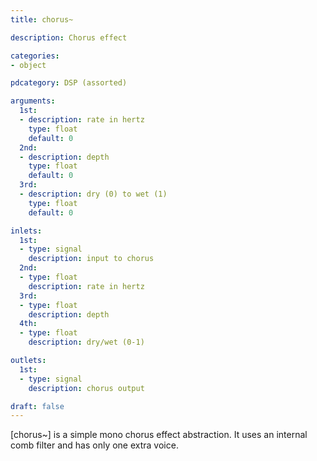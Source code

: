 ```yaml
---
title: chorus~

description: Chorus effect

categories:
- object

pdcategory: DSP (assorted)

arguments:
  1st:
  - description: rate in hertz
    type: float
    default: 0
  2nd:
  - description: depth
    type: float
    default: 0 
  3rd:
  - description: dry (0) to wet (1)
    type: float
    default: 0

inlets:
  1st:
  - type: signal
    description: input to chorus
  2nd:
  - type: float
    description: rate in hertz
  3rd:
  - type: float
    description: depth
  4th:
  - type: float
    description: dry/wet (0-1)

outlets:
  1st:
  - type: signal
    description: chorus output

draft: false
---
```


[chorus~] is a simple mono chorus effect abstraction. It uses an internal comb filter and has only one extra voice.